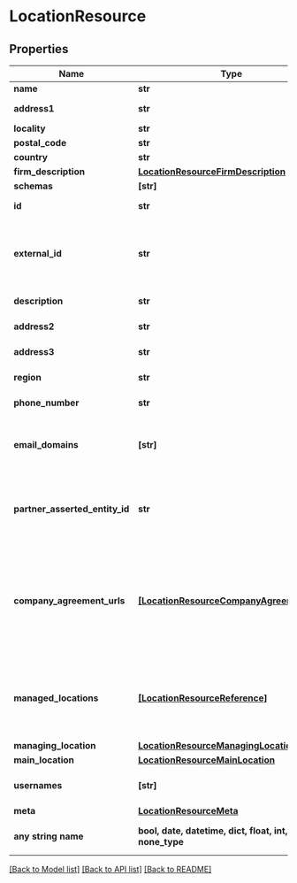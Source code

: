 # LocationResource


## Properties
Name | Type | Description | Notes
------------ | ------------- | ------------- | -------------
**name** | **str** | Name of the location. | 
**address1** | **str** | First line of location&#39;s address. | 
**locality** | **str** | City of location. | 
**postal_code** | **str** | Postal code of location. | 
**country** | **str** | Country of location. | 
**firm_description** | [**LocationResourceFirmDescription**](LocationResourceFirmDescription.md) |  | 
**schemas** | **[str]** |  | [optional] 
**id** | **str** |  | [optional] [readonly] 
**external_id** | **str** | An arbitrary identifier for the resource defined by the client. This can assist the client locate the resource through the use of search filters. | [optional] 
**description** | **str** | Description of the location. | [optional] 
**address2** | **str** | Second line of location&#39;s address. | [optional] 
**address3** | **str** | Third line of location&#39;s address. | [optional] 
**region** | **str** | State or province of location. | [optional] 
**phone_number** | **str** | Phone number of location. | [optional] [readonly] 
**email_domains** | **[str]** | The domain names that are valid for use with email addresses associated with users in this location. | [optional] 
**partner_asserted_entity_id** | **str** | Identifier assigned to the Corporate Entity. Value is provided as \&quot;fsymEntityId\&quot; from FactSet&#39;s Symbology API. | [optional] 
**company_agreement_urls** | [**[LocationResourceCompanyAgreementUrl]**](LocationResourceCompanyAgreementUrl.md) | Provides FactSet with signed documents allowing entitlement to pre-established exchanges for individuals associated with the location. Document URL provided must be available over the public internet. | [optional] 
**managed_locations** | [**[LocationResourceReference]**](LocationResourceReference.md) | Lists FactSet locations managed by Research Entitlements Administrators at this location for requesting location-based research entitlements. | [optional] 
**managing_location** | [**LocationResourceManagingLocation**](LocationResourceManagingLocation.md) |  | [optional] 
**main_location** | [**LocationResourceMainLocation**](LocationResourceMainLocation.md) |  | [optional] 
**usernames** | **[str]** | The FactSet usernames that are valid for users in this location. | [optional] [readonly] 
**meta** | [**LocationResourceMeta**](LocationResourceMeta.md) |  | [optional] 
**any string name** | **bool, date, datetime, dict, float, int, list, str, none_type** | any string name can be used but the value must be the correct type | [optional]

[[Back to Model list]](../README.md#documentation-for-models) [[Back to API list]](../README.md#documentation-for-api-endpoints) [[Back to README]](../README.md)


